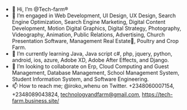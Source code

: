 - 👋 Hi, I’m @Tech-farm®
- 👀 I’m engaged in Web Development, UI Design, UX Design, Search Engine Optimization, Search Engine Marketing,  Digital Content Development, Motion Digital Graphics, Digital Strategy, Photography, Videography, Animation, Public Relations, Advertising, Church Presentation Software, Management Real Estate🏡, Poultry and Crop Farm.
- 🌱 I’m currently learning Java, Java script c#, php, jquery, python, android, ios, azure, Adobe XD, Adobe After Effects, and Django. 
- 💞️ I’m looking to collaborate on Erp, Cloud Computing and Guest Management, Database Management, School Management System, Student Information System, and Software Engineering.  
- 📫 How to reach me; @iroko_whenu on Twitter. +2348060007154, +2348089043824, technologyandfarm@gmail.com, https://tech-farm.business.site/ 

<!---
Technologyandfarm/Tech-Farm® is a ✨ special ✨ repository because its `README.md` (this file) appears on your GitHub profile.
You can click the Preview link to take a look at your changes.
--->
